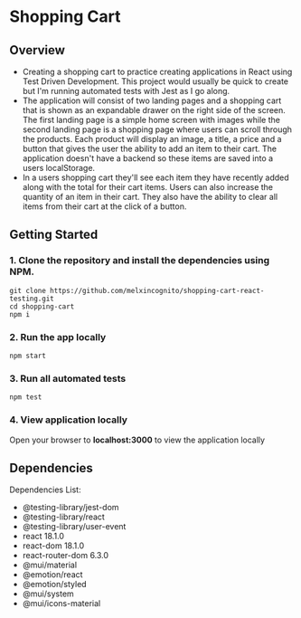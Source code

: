 # Shopping Cart

## Overview

<ul>
    <li> Creating a shopping cart to practice creating applications in React using Test Driven Development. This project would usually be quick to create but I'm running automated tests with Jest as I go along.</li>
    <li>The application will consist of two landing pages and a shopping cart that is shown as an expandable drawer on the right side of the screen. The first landing page is a simple home screen with images while the second landing page is a shopping page where users can scroll through the products. Each product will display an image, a title, a price and a button that gives the user the ability to add an item to their cart. The application doesn't have a backend so these items are saved into a users localStorage.</li>
    <li>In a users shopping cart they'll see each item they have recently added along with the total for their cart items. Users can also increase the quantity of an item in their cart. They also have the ability to clear all items from their cart at the click of a button.</li>

</ul>

## Getting Started

### 1. Clone the repository and install the dependencies using NPM.

```
git clone https://github.com/melxincognito/shopping-cart-react-testing.git
cd shopping-cart
npm i
```

### 2. Run the app locally

```
npm start
```

### 3. Run all automated tests

```
npm test
```

### 4. View application locally

Open your browser to <b>localhost:3000</b> to view the application locally

## Dependencies

Dependencies List:

<ul>
    <li>@testing-library/jest-dom</li>
    <li>@testing-library/react</li>
    <li>@testing-library/user-event </li>
    <li>react 18.1.0 </li>
    <li>react-dom 18.1.0 </li>
    <li>react-router-dom 6.3.0 </li>
    <li>@mui/material </li>
    <li>@emotion/react </li>
    <li>@emotion/styled </li>
    <li>@mui/system </li>
    <li>@mui/icons-material </li>
</ul>
